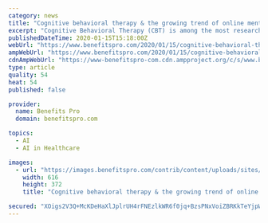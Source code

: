 ```yaml
---
category: news
title: "Cognitive behavioral therapy & the growing trend of online mental health programs"
excerpt: "Cognitive Behavioral Therapy (CBT) is among the most researched ... Like many consumer-driven online services, cCBT uses artificial intelligence or AI, and interactive algorithms to approximate ..."
publishedDateTime: 2020-01-15T15:18:00Z
webUrl: "https://www.benefitspro.com/2020/01/15/cognitive-behavioral-therapy-the-growing-trend-of-online-mental-health-programs/"
ampWebUrl: "https://www.benefitspro.com/2020/01/15/cognitive-behavioral-therapy-the-growing-trend-of-online-mental-health-programs/?amp=1"
cdnAmpWebUrl: "https://www-benefitspro-com.cdn.ampproject.org/c/s/www.benefitspro.com/2020/01/15/cognitive-behavioral-therapy-the-growing-trend-of-online-mental-health-programs/?amp=1"
type: article
quality: 54
heat: 54
published: false

provider:
  name: Benefits Pro
  domain: benefitspro.com

topics:
  - AI
  - AI in Healthcare

images:
  - url: "https://images.benefitspro.com/contrib/content/uploads/sites/412/2019/04/2018-12-3-computer-616x372-TS.jpg"
    width: 616
    height: 372
    title: "Cognitive behavioral therapy & the growing trend of online mental health programs"

secured: "XOigs2V3Q+McKDeHaXlJplrUH4rFNEzlkWR6f0jq+BzsPNxVoiZBRKkTeYjpWIJZMJwWckt2yJT3qEf4Nir+eHM8qtG3cBaPi3SSO+UTX3lcf8aISIeEt9tuq7/CwsGkMUPtpsreYsTW7eLdZDfZ/yNIVv3rOkVALFvU094OBf39xAberE0Y0ht/QbUegW3wsFbRBVHROi0b6HDE1WdSsmxHkO9pwPhlrsagNPJJdrNiMcfn2XUVJow9iBShSg9OZJ415aqxqghmfa5HlINSLEzMkc6ABtzXxO5YEwqJkvCabppSnwIjw8eeQB6hE8NH;+TxDxvJNt8wjJxVeuYqc5w=="
---
```


